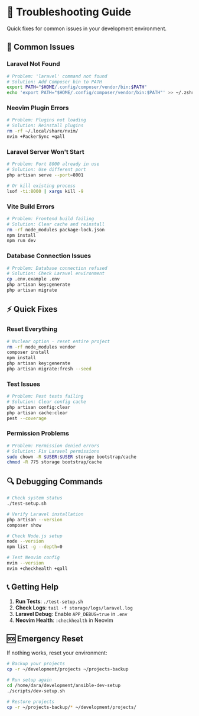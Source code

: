 # 🔧 Troubleshooting Guide

Quick fixes for common issues in your development environment.

## 🚨 Common Issues

### Laravel Not Found
```bash
# Problem: 'laravel' command not found
# Solution: Add Composer bin to PATH
export PATH="$HOME/.config/composer/vendor/bin:$PATH"
echo 'export PATH="$HOME/.config/composer/vendor/bin:$PATH"' >> ~/.zshrc
```

### Neovim Plugin Errors
```bash
# Problem: Plugins not loading
# Solution: Reinstall plugins
rm -rf ~/.local/share/nvim/
nvim +PackerSync +qall
```

### Laravel Server Won't Start
```bash
# Problem: Port 8000 already in use
# Solution: Use different port
php artisan serve --port=8001

# Or kill existing process
lsof -ti:8000 | xargs kill -9
```

### Vite Build Errors
```bash
# Problem: Frontend build failing
# Solution: Clear cache and reinstall
rm -rf node_modules package-lock.json
npm install
npm run dev
```

### Database Connection Issues
```bash
# Problem: Database connection refused
# Solution: Check Laravel environment
cp .env.example .env
php artisan key:generate
php artisan migrate
```

## ⚡ Quick Fixes

### Reset Everything
```bash
# Nuclear option - reset entire project
rm -rf node_modules vendor
composer install
npm install
php artisan key:generate
php artisan migrate:fresh --seed
```

### Test Issues
```bash
# Problem: Pest tests failing
# Solution: Clear config cache
php artisan config:clear
php artisan cache:clear
pest --coverage
```

### Permission Problems
```bash
# Problem: Permission denied errors
# Solution: Fix Laravel permissions
sudo chown -R $USER:$USER storage bootstrap/cache
chmod -R 775 storage bootstrap/cache
```

## 🔍 Debugging Commands

```bash
# Check system status
./test-setup.sh

# Verify Laravel installation
php artisan --version
composer show

# Check Node.js setup
node --version
npm list -g --depth=0

# Test Neovim config
nvim --version
nvim +checkhealth +qall
```

## 📞 Getting Help

1. **Run Tests**: `./test-setup.sh`
2. **Check Logs**: `tail -f storage/logs/laravel.log`
3. **Laravel Debug**: Enable `APP_DEBUG=true` in `.env`
4. **Neovim Health**: `:checkhealth` in Neovim

## 🆘 Emergency Reset

If nothing works, reset your environment:

```bash
# Backup your projects
cp -r ~/development/projects ~/projects-backup

# Run setup again
cd /home/dara/development/ansible-dev-setup
./scripts/dev-setup.sh

# Restore projects
cp -r ~/projects-backup/* ~/development/projects/
```